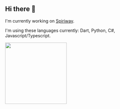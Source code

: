 ## Hi there 👋

I'm currently working on [Spiriway](https://spiriway.com).

I'm using these languages currently: Dart, Python, C#, Javascript/Typescript.

<a href="#">
  <img height=200 align="center" src="https://github-readme-stats.vercel.app/api?username=michalnemec&show_icons=true&theme=tokyonight&rank_icon=github" />
</a>
